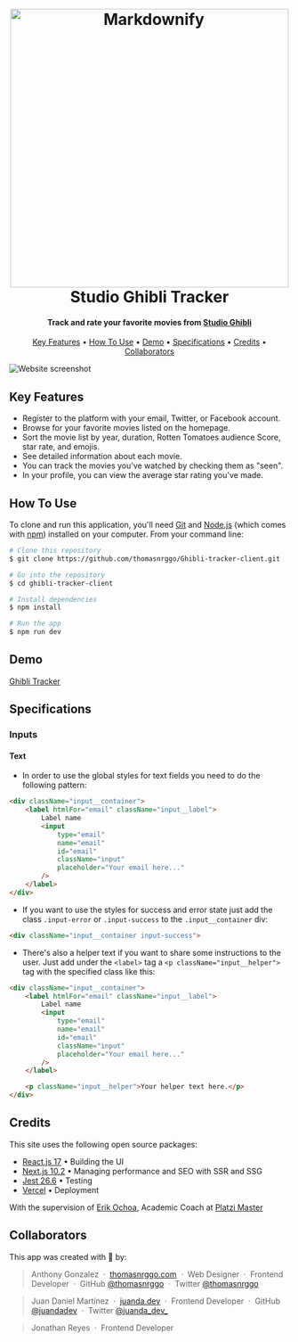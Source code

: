 
<h1 align="center">
  <br>
  <a href="#"><img src="https://imgur.com/PUJsZj1.png" alt="Markdownify" width="500"></a>
  <br>
  Studio Ghibli Tracker
  <br>
</h1>

<h4 align="center">Track and rate your favorite movies from <a href="https://ghibli.fandom.com/wiki/Ghibli_Wiki">Studio Ghibli</a></h4>

<!-- <p align="center">
  <a href="https://badge.fury.io/js/electron-markdownify">
    <img src="https://badge.fury.io/js/electron-markdownify.svg"
         alt="Gitter">
  </a>

  <a href="https://gitter.im/amitmerchant1990/electron-markdownify"><img src="https://badges.gitter.im/amitmerchant1990/electron-markdownify.svg"></a>

  <a href="https://saythanks.io/to/amitmerchant1990">
      <img src="https://img.shields.io/badge/SayThanks.io-%E2%98%BC-1EAEDB.svg">
  </a>

  <a href="https://www.paypal.me/AmitMerchant">
    <img src="https://img.shields.io/badge/$-donate-ff69b4.svg?maxAge=2592000&amp;style=flat">
  </a>
</p> -->

<p align="center">
  <a href="#key-features">Key Features</a> •
  <a href="#how-to-use">How To Use</a> •
  <a href="#demo">Demo</a> •
  <a href="#specifications">Specifications</a> •
  <a href="#credits">Credits</a> •
  <a href="#collaborators">Collaborators</a>
</p>

![Website screenshot](https://imgur.com/qjhMjWr.png)

## Key Features

- Register to the platform with your email, Twitter, or Facebook account.
- Browse for your favorite movies listed on the homepage.
- Sort the movie list by year, duration, Rotten Tomatoes audience Score, star rate, and emojis.
- See detailed information about each movie.
- You can track the movies you've watched by checking them as "seen".
- In your profile, you can view the average star rating you've made.

## How To Use

To clone and run this application, you'll need [Git](https://git-scm.com) and [Node.js](https://nodejs.org/en/download/) (which comes with [npm](http://npmjs.com)) installed on your computer. From your command line:

```bash
# Clone this repository
$ git clone https://github.com/thomasnrggo/Ghibli-tracker-client.git

# Go into the repository
$ cd ghibli-tracker-client

# Install dependencies
$ npm install

# Run the app
$ npm run dev
```

## Demo

[Ghibli Tracker](https://ghibli-tracker-client.vercel.app/)

## Specifications

### Inputs

#### Text

- In order to use the global styles for text fields you need to do the following pattern:

```html
<div className="input__container">
    <label htmlFor="email" className="input__label">
        Label name
        <input
            type="email"
            name="email"
            id="email"
            className="input"
            placeholder="Your email here..."
        />
    </label>
</div>
```

- If you want to use the styles for success and error state just add the class `.input-error` or `.input-success` to the `.input__container` div:

```html
<div className="input__container input-success">
```

- There's also a helper text if you want to share some instructions to the user. Just add under the `<label>` tag a `<p className="input__helper">` tag with the specified class like this: 

```html
<div className="input__container">
    <label htmlFor="email" className="input__label">
        Label name
        <input
            type="email"
            name="email"
            id="email"
            className="input"
            placeholder="Your email here..."
        />
    </label>

    <p className="input__helper">Your helper text here.</p>
</div>
```

## Credits

This site uses the following open source packages:

- [React.js 17](https://reactjs.org/) • Building the UI
- [Next.js 10.2](https://nextjs.org/) • Managing performance and SEO with SSR and SSG
- [Jest 26.6](https://jestjs.io/) • Testing
- [Vercel](https://vercel.com/) • Deployment

With the supervision of [Erik Ochoa](https://twitter.com/Elyager), Academic Coach at [Platzi Master](https://platzi.com/master/)

## Collaborators

This app was created with 💚 by:

> Anthony Gonzalez &nbsp;&middot;&nbsp;
> [thomasnrggo.com](https://thomasnrggo.com) &nbsp;&middot;&nbsp;
> Web Designer &nbsp;&middot;&nbsp;
> Frontend Developer &nbsp;&middot;&nbsp;
> GitHub [@thomasnrggo](https://github.com/thomasnrggo) &nbsp;&middot;&nbsp;
> Twitter [@thomasnrggo](https://twitter.com/thomasnrggo)

> Juan Daniel Martínez &nbsp;&middot;&nbsp;
> [juanda.dev](https://juanda.dev) &nbsp;&middot;&nbsp;
> Frontend Developer &nbsp;&middot;&nbsp;
> GitHub [@juandadev](https://github.com/juandadev) &nbsp;&middot;&nbsp;
> Twitter [@juanda_dev_](https://twitter.com/juanda_dev_)

> Jonathan Reyes &nbsp;&middot;&nbsp;
> Frontend Developer